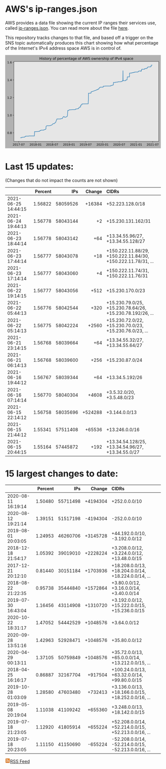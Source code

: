 # AWS's ip-ranges.json

AWS provides a data file showing the current IP ranges their
services use, called [ip-ranges.json](https://ip-ranges.amazonaws.com/ip-ranges.json).  You 
can read more about the file [here](https://docs.aws.amazon.com/general/latest/gr/aws-ip-ranges.html).

This repository tracks changes to that file, and based off a trigger on the SNS topic 
automatically produces this chart showing how what percentage of the Internet's IPv4 
address space AWS is in control of.

![History of AWS](history_count.svg)

# Last 15 updates:

(Changes that do not impact the counts are not shown)

| | Percent | IPs | Change | CIDRs |
| :--- | ---: | ---: | ---: | :--- |
| 2021-06-25 14:44:15 | 1.56822 | 58059526 | +16384 | +52.223.128.0/18 |
| 2021-06-24 19:44:13 | 1.56778 | 58043144 | +2 | +15.230.131.162/31 |
| 2021-06-23 18:44:14 | 1.56778 | 58043142 | +64 | +13.34.55.96/27, +13.34.55.128/27 |
| 2021-06-23 17:44:14 | 1.56777 | 58043078 | +18 | +150.222.11.88/29, +150.222.11.84/30, +150.222.11.78/31, ... |
| 2021-06-23 17:14:14 | 1.56777 | 58043060 | +4 | +150.222.11.74/31, +150.222.11.76/31 |
| 2021-06-22 19:14:15 | 1.56777 | 58043056 | +512 | +15.230.170.0/23 |
| 2021-06-22 05:44:13 | 1.56776 | 58042544 | +320 | +15.230.79.0/25, +15.230.78.64/26, +15.230.78.192/26, ... |
| 2021-06-22 05:14:13 | 1.56775 | 58042224 | +2560 | +15.230.72.0/22, +15.230.70.0/23, +15.230.76.0/23, ... |
| 2021-06-21 23:14:15 | 1.56768 | 58039664 | +64 | +13.34.55.32/27, +13.34.55.64/27 |
| 2021-06-21 06:14:13 | 1.56768 | 58039600 | +256 | +15.230.87.0/24 |
| 2021-06-16 19:44:12 | 1.56767 | 58039344 | +64 | +13.34.5.192/26 |
| 2021-06-16 07:14:14 | 1.56770 | 58040304 | +4608 | +3.5.32.0/20, +3.5.48.0/23 |
| 2021-06-15 22:14:12 | 1.56758 | 58035696 | +524288 | +3.144.0.0/13 |
| 2021-06-15 21:44:12 | 1.55341 | 57511408 | +65536 | +13.246.0.0/16 |
| 2021-06-15 20:44:15 | 1.55164 | 57445872 | +192 | +13.34.54.128/25, +13.34.54.96/27, +13.34.55.0/27 |


# 15 largest changes to date:

| | Percent | IPs | Change | CIDRs |
| :--- | ---: | ---: | ---: | :--- |
| 2020-08-11 16:19:14 | 1.50480 | 55711498 | +4194304 | +252.0.0.0/10 |
| 2020-08-12 19:21:14 | 1.39151 | 51517198 | -4194304 | -252.0.0.0/10 |
| 2019-08-01 20:03:05 | 1.24953 | 46260706 | +3145728 | +44.192.0.0/10, -3.192.0.0/12 |
| 2018-12-18 21:54:17 | 1.05392 | 39019010 | +2228224 | +3.208.0.0/12, +3.224.0.0/12, +13.48.0.0/15 |
| 2017-12-21 20:12:10 | 0.81440 | 30151184 | +1703936 | +18.208.0.0/13, +18.204.0.0/14, +18.224.0.0/14, ... |
| 2018-08-22 21:22:35 | 0.95738 | 35444840 | +1572864 | +3.80.0.0/12, +3.16.0.0/14, +3.40.0.0/14 |
| 2019-07-30 16:43:04 | 1.16456 | 43114908 | +1310720 | +3.192.0.0/12, +15.222.0.0/15, +15.236.0.0/15 |
| 2020-10-22 18:31:17 | 1.47052 | 54442529 | +1048576 | +3.64.0.0/12 |
| 2020-09-28 13:51:16 | 1.42963 | 52928471 | +1048576 | +35.80.0.0/12 |
| 2020-04-29 00:13:11 | 1.37105 | 50759849 | +1048576 | +35.72.0.0/13, +65.0.0.0/14, +13.212.0.0/15, ... |
| 2018-04-25 16:16:17 | 0.86887 | 32167704 | +917504 | +100.24.0.0/13, +63.32.0.0/14, +99.80.0.0/15 |
| 2019-10-28 01:03:09 | 1.28580 | 47603480 | +732413 | +3.136.0.0/13, +18.166.0.0/15, +18.252.0.0/16, ... |
| 2019-05-08 20:19:04 | 1.11038 | 41109242 | +655360 | +3.248.0.0/13, +18.142.0.0/15 |
| 2019-07-18 21:23:05 | 1.12920 | 41805914 | +655224 | +52.208.0.0/14, +52.214.0.0/15, +52.213.0.0/16, ... |
| 2019-07-18 20:23:05 | 1.11150 | 41150690 | -655224 | -52.208.0.0/14, -52.214.0.0/15, -52.213.0.0/16, ... |


[![RSS Icon](rss-icon.png)RSS Feed](https://raw.githubusercontent.com/seligman/aws-ip-ranges/master/rss.xml)
